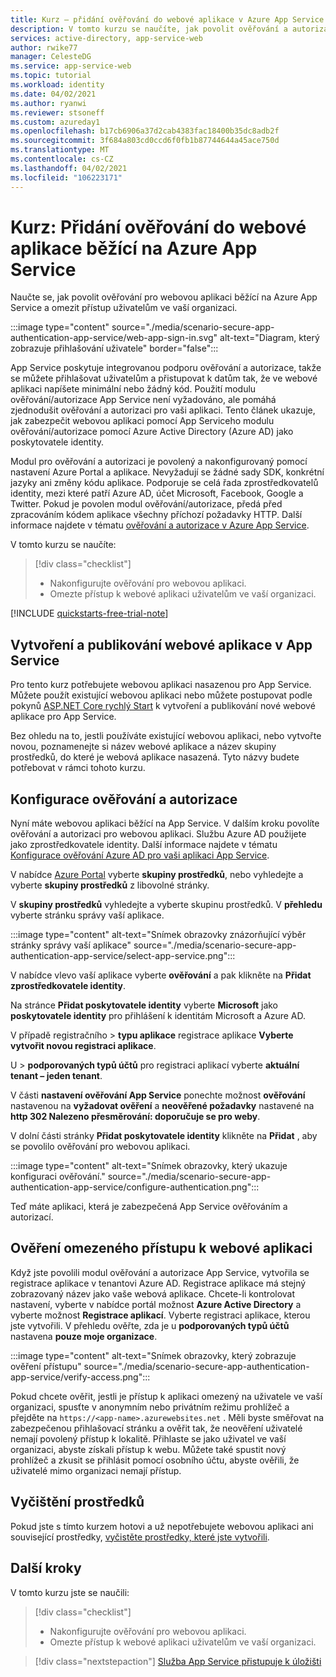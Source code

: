 ```yaml
---
title: Kurz – přidání ověřování do webové aplikace v Azure App Service | Azure
description: V tomto kurzu se naučíte, jak povolit ověřování a autorizaci webové aplikace běžící na Azure App Service. Omezte přístup k webové aplikaci uživatelům ve vaší organizaci.
services: active-directory, app-service-web
author: rwike77
manager: CelesteDG
ms.service: app-service-web
ms.topic: tutorial
ms.workload: identity
ms.date: 04/02/2021
ms.author: ryanwi
ms.reviewer: stsoneff
ms.custom: azureday1
ms.openlocfilehash: b17cb6906a37d2cab4383fac18400b35dc8adb2f
ms.sourcegitcommit: 3f684a803cd0ccd6f0fb1b87744644a45ace750d
ms.translationtype: MT
ms.contentlocale: cs-CZ
ms.lasthandoff: 04/02/2021
ms.locfileid: "106223171"
---
```

# <a name="tutorial-add-authentication-to-your-web-app-running-on-azure-app-service"></a>Kurz: Přidání ověřování do webové aplikace běžící na Azure App Service

Naučte se, jak povolit ověřování pro webovou aplikaci běžící na Azure App Service a omezit přístup uživatelům ve vaší organizaci.

:::image type="content" source="./media/scenario-secure-app-authentication-app-service/web-app-sign-in.svg" alt-text="Diagram, který zobrazuje přihlašování uživatele" border="false":::

App Service poskytuje integrovanou podporu ověřování a autorizace, takže se můžete přihlašovat uživatelům a přistupovat k datům tak, že ve webové aplikaci napíšete minimální nebo žádný kód. Použití modulu ověřování/autorizace App Service není vyžadováno, ale pomáhá zjednodušit ověřování a autorizaci pro vaši aplikaci. Tento článek ukazuje, jak zabezpečit webovou aplikaci pomocí App Serviceho modulu ověřování/autorizace pomocí Azure Active Directory (Azure AD) jako poskytovatele identity.

Modul pro ověřování a autorizaci je povolený a nakonfigurovaný pomocí nastavení Azure Portal a aplikace. Nevyžadují se žádné sady SDK, konkrétní jazyky ani změny kódu aplikace. Podporuje se celá řada zprostředkovatelů identity, mezi které patří Azure AD, účet Microsoft, Facebook, Google a Twitter. Pokud je povolen modul ověřování/autorizace, předá před zpracováním kódem aplikace všechny příchozí požadavky HTTP. Další informace najdete v tématu [ověřování a autorizace v Azure App Service](overview-authentication-authorization.md).

V tomto kurzu se naučíte:

> [!div class="checklist"]
>
> * Nakonfigurujte ověřování pro webovou aplikaci.
> * Omezte přístup k webové aplikaci uživatelům ve vaší organizaci.

[!INCLUDE [quickstarts-free-trial-note](../../includes/quickstarts-free-trial-note.md)]

## <a name="create-and-publish-a-web-app-on-app-service"></a>Vytvoření a publikování webové aplikace v App Service

Pro tento kurz potřebujete webovou aplikaci nasazenou pro App Service. Můžete použít existující webovou aplikaci nebo můžete postupovat podle pokynů [ASP.NET Core rychlý Start](quickstart-dotnetcore.md) k vytvoření a publikování nové webové aplikace pro App Service.

Bez ohledu na to, jestli používáte existující webovou aplikaci, nebo vytvořte novou, poznamenejte si název webové aplikace a název skupiny prostředků, do které je webová aplikace nasazená. Tyto názvy budete potřebovat v rámci tohoto kurzu. 

## <a name="configure-authentication-and-authorization"></a>Konfigurace ověřování a autorizace

Nyní máte webovou aplikaci běžící na App Service. V dalším kroku povolíte ověřování a autorizaci pro webovou aplikaci. Službu Azure AD použijete jako zprostředkovatele identity. Další informace najdete v tématu [Konfigurace ověřování Azure AD pro vaši aplikaci App Service](configure-authentication-provider-aad.md).

V nabídce [Azure Portal](https://portal.azure.com) vyberte **skupiny prostředků**, nebo vyhledejte a vyberte **skupiny prostředků** z libovolné stránky.

V **skupiny prostředků** vyhledejte a vyberte skupinu prostředků. V **přehledu** vyberte stránku správy vaší aplikace.

:::image type="content" alt-text="Snímek obrazovky znázorňující výběr stránky správy vaší aplikace" source="./media/scenario-secure-app-authentication-app-service/select-app-service.png":::

V nabídce vlevo vaší aplikace vyberte **ověřování** a pak klikněte na **Přidat zprostředkovatele identity**.

Na stránce **Přidat poskytovatele identity** vyberte **Microsoft** jako **poskytovatele identity** pro přihlášení k identitám Microsoft a Azure AD.

V případě registračního  >  **typu aplikace** registrace aplikace **Vyberte vytvořit novou registraci aplikace**.

U   >  **podporovaných typů účtů** pro registraci aplikací vyberte **aktuální tenant – jeden tenant**.

V části **nastavení ověřování App Service** ponechte možnost **ověřování** nastavenou na **vyžadovat ověření** a **neověřené požadavky** nastavené na **http 302 Nalezeno přesměrování: doporučuje se pro weby**.

V dolní části stránky **Přidat poskytovatele identity** klikněte na **Přidat** , aby se povolilo ověřování pro webovou aplikaci.

:::image type="content" alt-text="Snímek obrazovky, který ukazuje konfiguraci ověřování." source="./media/scenario-secure-app-authentication-app-service/configure-authentication.png":::

Teď máte aplikaci, která je zabezpečená App Service ověřováním a autorizací.

## <a name="verify-limited-access-to-the-web-app"></a>Ověření omezeného přístupu k webové aplikaci

Když jste povolili modul ověřování a autorizace App Service, vytvořila se registrace aplikace v tenantovi Azure AD. Registrace aplikace má stejný zobrazovaný název jako vaše webová aplikace. Chcete-li kontrolovat nastavení, vyberte v nabídce portál možnost **Azure Active Directory** a vyberte možnost **Registrace aplikací**. Vyberte registraci aplikace, kterou jste vytvořili. V přehledu ověřte, zda je u **podporovaných typů účtů** nastavena **pouze moje organizace**.

:::image type="content" alt-text="Snímek obrazovky, který zobrazuje ověření přístupu" source="./media/scenario-secure-app-authentication-app-service/verify-access.png":::

Pokud chcete ověřit, jestli je přístup k aplikaci omezený na uživatele ve vaší organizaci, spusťte v anonymním nebo privátním režimu prohlížeč a přejděte na `https://<app-name>.azurewebsites.net` . Měli byste směřovat na zabezpečenou přihlašovací stránku a ověřit tak, že neověření uživatelé nemají povolený přístup k lokalitě. Přihlaste se jako uživatel ve vaší organizaci, abyste získali přístup k webu. Můžete také spustit nový prohlížeč a zkusit se přihlásit pomocí osobního účtu, abyste ověřili, že uživatelé mimo organizaci nemají přístup.

## <a name="clean-up-resources"></a>Vyčištění prostředků

Pokud jste s tímto kurzem hotovi a už nepotřebujete webovou aplikaci ani související prostředky, [vyčistěte prostředky, které jste vytvořili](scenario-secure-app-clean-up-resources.md).

## <a name="next-steps"></a>Další kroky

V tomto kurzu jste se naučili:

> [!div class="checklist"]
>
> * Nakonfigurujte ověřování pro webovou aplikaci.
> * Omezte přístup k webové aplikaci uživatelům ve vaší organizaci.

> [!div class="nextstepaction"]
> [Služba App Service přistupuje k úložišti](scenario-secure-app-access-storage.md)

